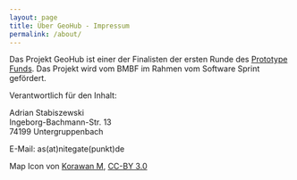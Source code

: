 ```yaml
---
layout: page
title: Über GeoHub - Impressum
permalink: /about/
---
```


Das Projekt GeoHub ist einer der Finalisten der ersten Runde des
[Prototype Funds][prototypefund]. Das Projekt wird vom BMBF im Rahmen vom Software Sprint gefördert.

Verantwortlich für den Inhalt:

Adrian Stabiszewski<br>
Ingeborg-Bachmann-Str. 13<br>
74199 Untergruppenbach

E-Mail: as<!--spam-->(at)<!--spam-->nitegate(punkt)de

Map Icon von [Korawan M](https://www.iconfinder.com/korawan_m), [CC-BY 3.0](https://creativecommons.org/licenses/by/3.0/)

[prototypefund]: https://www.prototypefund.de